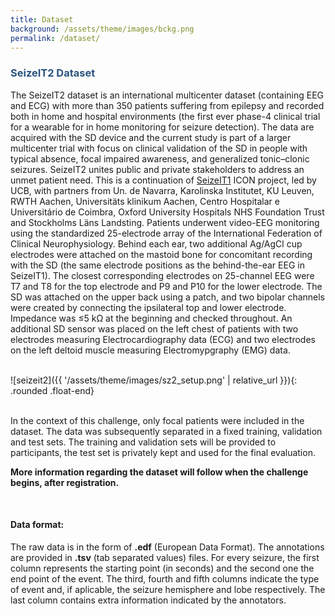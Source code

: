 ```yaml
---
title: Dataset
background: /assets/theme/images/bckg.png
permalink: /dataset/
---
```


### **<span style="color:#2B547E">SeizeIT2 Dataset</span>**

The SeizeIT2 dataset is an international multicenter dataset (containing EEG and ECG) with more than 350 patients suffering from epilepsy and recorded both in home and hospital environments (the first ever phase-4 clinical trial for a wearable for in home monitoring for seizure detection). The data are acquired with the SD device and the current study is part of a larger multicenter trial with focus on clinical validation of the SD in people with typical absence, focal impaired awareness, and generalized tonic–clonic seizures. SeizeIT2 unites public and private stakeholders to address an unmet patient need. This is a continuation of [SeizeIT1](https://rdr.kuleuven.be/dataset.xhtml?persistentId=doi:10.48804/P5Q0OJ) ICON project, led by UCB, with partners from Un. de Navarra, Karolinska Institutet, KU Leuven, RWTH Aachen, Universitäts klinikum Aachen, Centro Hospitalar e Universitário de Coimbra, Oxford University Hospitals NHS Foundation Trust and Stockholms Läns Landsting. 
Patients underwent video-EEG monitoring using the standardized 25-electrode array of the International Federation of Clinical Neurophysiology. Behind each ear, two additional Ag/AgCl cup electrodes were attached on the mastoid bone for concomitant recording with the SD (the same electrode positions as the behind-the-ear EEG in SeizeIT1). The closest corresponding electrodes on 25-channel EEG were T7 and T8 for the top electrode and P9 and P10 for the lower electrode. The SD was attached on the upper back using a patch, and two bipolar channels were created by connecting the ipsilateral top and lower electrode. Impedance was ≤5 kΩ at the beginning and checked throughout. An additional SD sensor was placed on the left chest of patients with two electrodes measuring Electrocardiography data (ECG) and two electrodes on the left deltoid muscle measuring Electromypgraphy (EMG) data.

\
![seizeit2]({{ '/assets/theme/images/sz2_setup.png' | relative_url }}){: .rounded .float-end}

\
In the context of this challenge, only focal patients were included in the dataset. The data was subsequently separated in a fixed training, validation and test sets. The training and validation sets will be provided to participants, the test set is privately kept and used for the final evaluation.

**More information regarding the dataset will follow when the challenge begins, after registration.**

&nbsp;
#### Data format:

The raw data is in the form of **.edf** (European Data Format). The annotations are provided in **.tsv** (tab separated values) files. For every seizure, the first column represents the starting point (in seconds) and the second one the end point of the event. The third, fourth and fifth columns indicate the type of event and, if aplicable, the seizure hemisphere and lobe respectively. The last column contains extra information indicated by the annotators.
